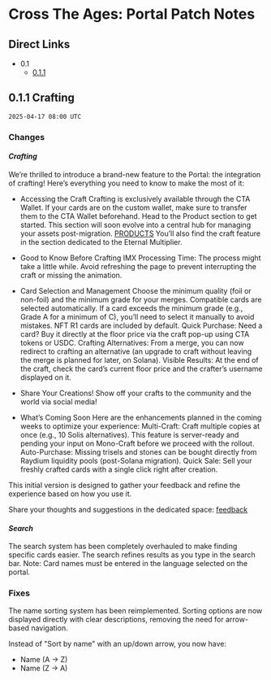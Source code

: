# Cross The Ages: Portal Patch Notes

## Direct Links

- 0.1
  - [0.1.1](#011-crafting)

## 0.1.1 Crafting

`2025-04-17 08:00 UTC`

### Changes

#### _Crafting_
We’re thrilled to introduce a brand-new feature to the Portal: the integration of crafting!
Here’s everything you need to know to make the most of it:

- Accessing the Craft
Crafting is exclusively available through the CTA Wallet. If your cards are on the custom wallet, make sure to transfer them to the CTA Wallet beforehand.
Head to the Product section to get started. This section will soon evolve into a central hub for managing your assets post-migration. [PRODUCTS](https://portal.crosstheages.com/market/cards/products)
You’ll also find the craft feature in the section dedicated to the Eternal Multiplier.

- Good to Know Before Crafting
IMX Processing Time: The process might take a little while. Avoid refreshing the page to prevent interrupting the craft or missing the animation.


- Card Selection and Management
Choose the minimum quality (foil or non-foil) and the minimum grade for your merges.
Compatible cards are selected automatically. If a card exceeds the minimum grade (e.g., Grade A for a minimum of C), you’ll need to select it manually to avoid mistakes.
NFT R1 cards are included by default.
Quick Purchase: Need a card? Buy it directly at the floor price via the craft pop-up using CTA tokens or USDC.
Crafting Alternatives: From a merge, you can now redirect to crafting an alternative (an upgrade to craft without leaving the merge is planned for later, on Solana).
Visible Results: At the end of the craft, check the card’s current floor price and the crafter’s username displayed on it.

- Share Your Creations!
Show off your crafts to the community and the world via social media!

- What’s Coming Soon
Here are the enhancements planned in the coming weeks to optimize your experience:
Multi-Craft: Craft multiple copies at once (e.g., 10 Solis alternatives). This feature is server-ready and pending your input on Mono-Craft before we proceed with the rollout.
Auto-Purchase: Missing trisels and stones can be bought directly from Raydium liquidity pools (post-Solana migration).
Quick Sale: Sell your freshly crafted cards with a single click right after creation.

This initial version is designed to gather your feedback and refine the experience based on how you use it.

Share your thoughts and suggestions in the dedicated space: [feedback](https://portal.crosstheages.com/feedback/portal)

#### _Search_
The search system has been completely overhauled to make finding specific cards easier. The search refines results as you type in the search bar.
Note: Card names must be entered in the language selected on the portal.

### Fixes
The name sorting system has been reimplemented. Sorting options are now displayed directly with clear descriptions, removing the need for arrow-based navigation.

Instead of "Sort by name" with an up/down arrow, you now have:
- Name (A → Z)
- Name (Z → A)
